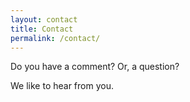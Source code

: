 ```yaml
---
layout: contact
title: Contact
permalink: /contact/
---
```


Do you have a comment? Or, a question?

We like to hear from you.
